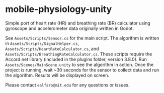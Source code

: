 # mobile-physiology-unity

Simple port of heart rate (HR) and breathing rate (BR) calculator using gyroscope and accelerometer data originally written in Godot.

See `Assets/Scripts/Sensor.cs` for the main script. The algorithm is written in `Assets/Scripts/SignalHelper.cs`, `Assets/Scripts/HeartRateCalculator.cs`, and `Assets/Scripts/BreathingRateCalculator.cs`. These scripts require the Accord.net library (included in the plugins folder, version 3.8.0). Run `Assets/Scenes/MainScene.unity` to see the algorithm in action. Once the project is running,
wait ~30 seconds for the sensor to collect data and run the algorithm. Results will be displayed on screen.

Please contact `ealfaro@mit.edu` for any questions or issues.